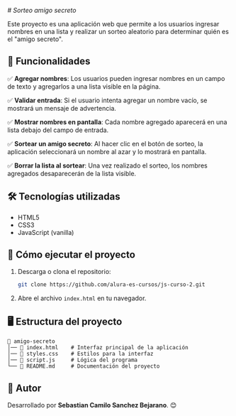 <em> # Sorteo amigo secreto </em>


Este proyecto es una aplicación web que permite a los usuarios ingresar nombres en una lista y realizar un sorteo aleatorio para determinar quién es el "amigo secreto".

## 📌 Funcionalidades

✅ **Agregar nombres**: Los usuarios pueden ingresar nombres en un campo de texto y agregarlos a una lista visible en la página.

✅ **Validar entrada**: Si el usuario intenta agregar un nombre vacío, se mostrará un mensaje de advertencia.

✅ **Mostrar nombres en pantalla**: Cada nombre agregado aparecerá en una lista debajo del campo de entrada.

✅ **Sortear un amigo secreto**: Al hacer clic en el botón de sorteo, la aplicación seleccionará un nombre al azar y lo mostrará en pantalla.

✅ **Borrar la lista al sortear**: Una vez realizado el sorteo, los nombres agregados desaparecerán de la lista visible.

## 🛠️ Tecnologías utilizadas

- HTML5
- CSS3
- JavaScript (vanilla)

## 🚀 Cómo ejecutar el proyecto

1. Descarga o clona el repositorio:
   ```bash
   git clone https://github.com/alura-es-cursos/js-curso-2.git
   ```
2. Abre el archivo `index.html` en tu navegador.

## 🖥️ Estructura del proyecto

```
📂 amigo-secreto
│── 📄 index.html    # Interfaz principal de la aplicación
│── 📄 styles.css    # Estilos para la interfaz
│── 📄 script.js     # Lógica del programa
└── 📄 README.md     # Documentación del proyecto
```

## 📝 Autor
Desarrollado por **Sebastian Camilo Sanchez Bejarano**. 😊
